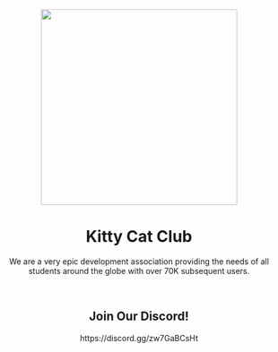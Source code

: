 <div align="center">
  <img src="https://avatars.githubusercontent.com/u/157228234?s=400&u=51d444634311fbd112ae76218ac91b5d2fbf25b4&v=4" width="350px">
<h1>Kitty Cat Club</h1>
<p>We are a very epic development association providing the needs of all students around the globe with over 70K subsequent users.</p><br/>
<h2>Join Our Discord!</h2>
https://discord.gg/zw7GaBCsHt
<div>
